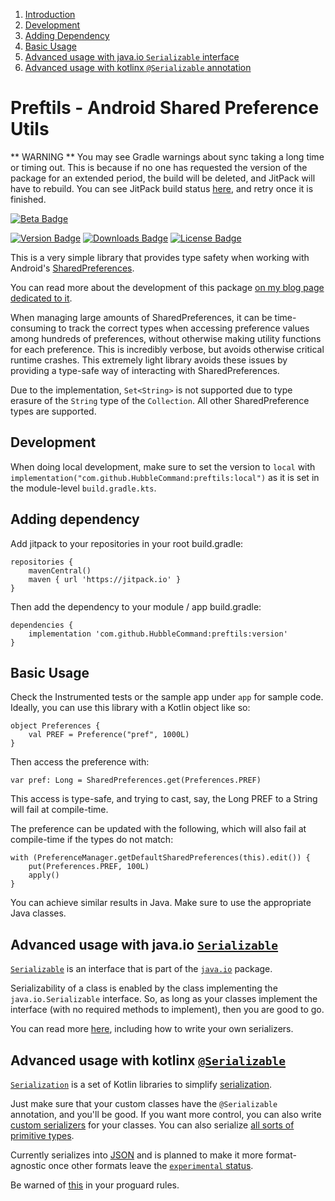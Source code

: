 
1. [Introduction](#preftils)
2. [Development](#development)
3. [Adding Dependency](#adding-dependency)
4. [Basic Usage](#basic-usage)
5. [Advanced usage with java.io `Serializable` interface](#advanced-usage-with-javaio-serializable)
6. [Advanced usage with kotlinx `@Serializable` annotation](#advanced-usage-with-kotlinx-serializable)


# Preftils - Android Shared Preference Utils

** WARNING **
You may see Gradle warnings about sync taking a long time or timing out. This is because if no one has requested the version of the package for an extended period, the build will be deleted, and JitPack will have to rebuild. You can see JitPack build status [here](https://jitpack.io/#hubblecommand/preftils), and retry once it is finished.

[![Beta Badge](https://kotl.in/badges/beta.svg)](https://kotlinlang.org/docs/components-stability.html#stability-of-subcomponents)

[pkg-url]: https://jitpack.io/#hubblecommand/preftils
[![Version Badge](https://jitpack.io/v/HubbleCommand/preftils.svg)][pkg-url]
[![Downloads Badge](https://jitpack.io/v/HubbleCommand/preftils/month.svg)][pkg-url]
[![License Badge](https://img.shields.io/github/license/HubbleCommand/preftils.svg?color=blue)](https://github.com/hubblecommand/preftils/blob/master/LICENSE)

This is a very simple library that provides type safety when working with Android's [SharedPreferences](https://developer.android.com/training/data-storage/shared-preferences).

You can read more about the development of this package [on my blog page dedicated to it](https://hubblecommand.github.io/projects/preftils.html).

When managing large amounts of SharedPreferences, it can be time-consuming to track the correct types when accessing preference values among hundreds of preferences, without otherwise making utility functions for each preference. This is incredibly verbose, but avoids otherwise critical runtime crashes. This extremely light library avoids these issues by providing a type-safe way of interacting with SharedPreferences.

Due to the implementation, `Set<String>` is not supported due to type erasure of the `String` type of the `Collection`. All other SharedPreference types are supported.

## Development
When doing local development, make sure to set the version to `local` with `implementation("com.github.HubbleCommand:preftils:local")` as it is set in the module-level `build.gradle.kts`.

## Adding dependency
Add jitpack to your repositories in your root build.gradle:
```
repositories {
    mavenCentral()
    maven { url 'https://jitpack.io' }
}
```

Then add the dependency to your module / app build.gradle:
```
dependencies {
    implementation 'com.github.HubbleCommand:preftils:version'
}
```

## Basic Usage
Check the Instrumented tests or the sample app under `app` for sample code. Ideally, you can use this library with a Kotlin object like so:
```
object Preferences {
    val PREF = Preference("pref", 1000L)
}
```

Then access the preference with:
```
var pref: Long = SharedPreferences.get(Preferences.PREF)
```
This access is type-safe, and trying to cast, say, the Long PREF to a String will fail at compile-time.

The preference can be updated with the following, which will also fail at compile-time if the types do not match:
```
with (PreferenceManager.getDefaultSharedPreferences(this).edit()) {
    put(Preferences.PREF, 100L)
    apply()
}
```

You can achieve similar results in Java. Make sure to use the appropriate Java classes.

## Advanced usage with java.io [`Serializable`](https://docs.oracle.com/javase/8/docs/api/java/io/Serializable.html)
[`Serializable`](https://docs.oracle.com/javase/8/docs/api/java/io/Serializable.html) is an interface that is part of the [`java.io`](https://docs.oracle.com/javase/8/docs/api/java/io/package-summary.html) package.

Serializability of a class is enabled by the class implementing the `java.io.Serializable` interface. So, as long as your classes implement the interface (with no required methods to implement), then you are good to go.

You can read more [here](https://www.oracle.com/technical-resources/articles/java/serializationapi.html), including how to write your own serializers.

## Advanced usage with kotlinx [`@Serializable`](https://kotlinlang.org/docs/serialization.html)
[`Serialization`](https://kotlinlang.org/docs/serialization.html) is a set of Kotlin libraries to simplify [serialization](https://en.wikipedia.org/wiki/Serialization).

Just make sure that your custom classes have the `@Serializable` annotation, and you'll be good. If you want more control, you can also write [custom serializers](https://github.com/Kotlin/kotlinx.serialization/blob/master/docs/serializers.md#custom-serializers) for your classes. You can also serialize [all sorts of primitive types](https://github.com/Kotlin/kotlinx.serialization/blob/master/docs/builtin-classes.md#primitives).

Currently serializes into [JSON](https://github.com/Kotlin/kotlinx.serialization/blob/master/formats/README.md#json) and is planned to make it more format-agnostic once other formats leave the [`experimental` status](https://github.com/Kotlin/kotlinx.serialization/blob/master/formats/README.md).

Be warned of [this](https://github.com/Kotlin/kotlinx.serialization?tab=readme-ov-file#android) in your proguard rules.

